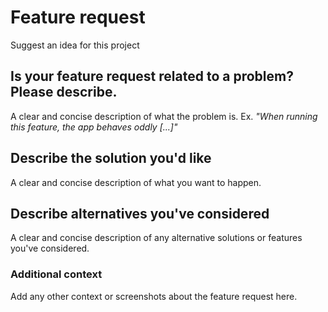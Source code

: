# Feature request

Suggest an idea for this project

## Is your feature request related to a problem? Please describe.
A clear and concise description of what the problem is. Ex. _"When running this feature, the app behaves oddly [...]"_

## Describe the solution you'd like
A clear and concise description of what you want to happen.

## Describe alternatives you've considered
A clear and concise description of any alternative solutions or features you've considered.

### Additional context
Add any other context or screenshots about the feature request here.
